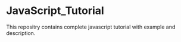 # JavaScript_Tutorial
This repositry contains complete javascript tutorial with example and description.
